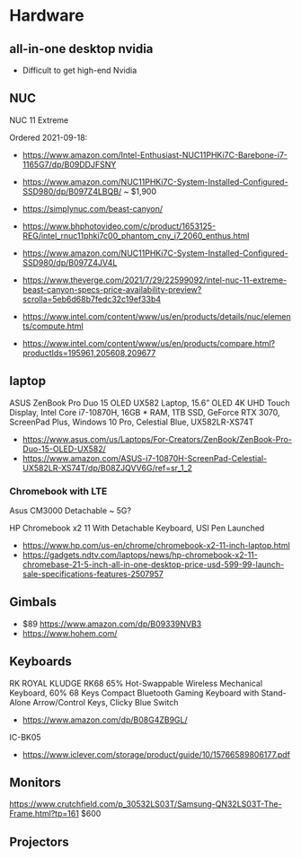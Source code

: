 # Hardware

## all-in-one desktop nvidia

* Difficult to get high-end Nvidia


## NUC

NUC 11 Extreme

Ordered 2021-09-18:
* https://www.amazon.com/Intel-Enthusiast-NUC11PHKi7C-Barebone-i7-1165G7/dp/B09DDJFSNY
* https://www.amazon.com/NUC11PHKi7C-System-Installed-Configured-SSD980/dp/B097Z4LBQB/ ~ $1,900

* https://simplynuc.com/beast-canyon/
* https://www.bhphotovideo.com/c/product/1653125-REG/intel_rnuc11phki7c00_phantom_cny_i7_2060_enthus.html
* https://www.amazon.com/NUC11PHKi7C-System-Installed-Configured-SSD980/dp/B097Z4JV4L
* https://www.theverge.com/2021/7/29/22599092/intel-nuc-11-extreme-beast-canyon-specs-price-availability-preview?scrolla=5eb6d68b7fedc32c19ef33b4
* https://www.intel.com/content/www/us/en/products/details/nuc/elements/compute.html
* https://www.intel.com/content/www/us/en/products/compare.html?productIds=195961,205608,209677


## laptop

ASUS ZenBook Pro Duo 15 OLED UX582 Laptop, 15.6” OLED 4K UHD Touch Display, Intel Core i7-10870H, 16GB *
RAM, 1TB SSD, GeForce RTX 3070, ScreenPad Plus, Windows 10 Pro, Celestial Blue, UX582LR-XS74T
* https://www.asus.com/us/Laptops/For-Creators/ZenBook/ZenBook-Pro-Duo-15-OLED-UX582/
* https://www.amazon.com/ASUS-i7-10870H-ScreenPad-Celestial-UX582LR-XS74T/dp/B08ZJQVV6G/ref=sr_1_2


### Chromebook with LTE

Asus CM3000 Detachable ~ 5G?

HP Chromebook x2 11 With Detachable Keyboard, USI Pen Launched

* https://www.hp.com/us-en/chrome/chromebook-x2-11-inch-laptop.html
* https://gadgets.ndtv.com/laptops/news/hp-chromebook-x2-11-chromebase-21-5-inch-all-in-one-desktop-price-usd-599-99-launch-sale-specifications-features-2507957

## Gimbals

* $89 https://www.amazon.com/dp/B09339NVB3
* https://www.hohem.com/

## Keyboards

RK ROYAL KLUDGE RK68 65% Hot-Swappable Wireless Mechanical Keyboard, 60% 68 Keys Compact Bluetooth Gaming Keyboard with Stand-Alone Arrow/Control Keys, Clicky Blue Switch
* https://www.amazon.com/dp/B08G4ZB9GL/

IC-BK05
*  https://www.iclever.com/storage/product/guide/10/15766589806177.pdf

## Monitors

https://www.crutchfield.com/p_30532LS03T/Samsung-QN32LS03T-The-Frame.html?tp=161 $600

## Projectors